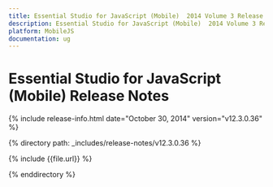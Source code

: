 ```yaml
---
title: Essential Studio for JavaScript (Mobile)  2014 Volume 3 Release Notes  
description: Essential Studio for JavaScript (Mobile)  2014 Volume 3 Release Notes  
platform: MobileJS
documentation: ug
---
```


# Essential Studio for JavaScript (Mobile)  Release Notes  

{% include release-info.html date="October 30, 2014"  version="v12.3.0.36" %} 


{% directory path: _includes/release-notes/v12.3.0.36 %}

{% include {{file.url}} %}

{% enddirectory %}